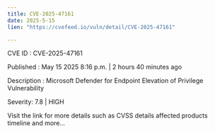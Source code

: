 ```yaml
---
title: CVE-2025-47161
date: 2025-5-15
lien: "https://cvefeed.io/vuln/detail/CVE-2025-47161"

---
```


CVE ID : CVE-2025-47161

Published :  May 15
2025
8:16 p.m. | 2 hours
40 minutes ago

Description : Microsoft Defender for Endpoint Elevation of Privilege Vulnerability

Severity: 7.8 | HIGH

Visit the link for more details
such as CVSS details
affected products
timeline
and more...

